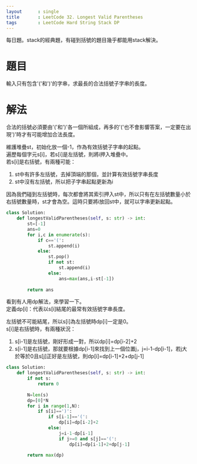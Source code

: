 ```yaml
--- 
layout      : single
title       : LeetCode 32. Longest Valid Parentheses
tags        : LeetCode Hard String Stack DP
---
```

每日題。stack的經典題，有碰到括號的題目幾乎都能用stack解決。

# 題目
輸入只有包含'('和')'的字串，求最長的合法括號子字串的長度。

# 解法
合法的括號必須要由'('和')'各一個所組成，再多的'('也不會影響答案，一定要在出現')'時才有可能增加合法長度。  

維護堆疊st，初始化放一個-1，作為有效括號子字串的起點。  
遍歷每個字元s[i]，若s[i]是左括號，則將i押入堆疊中。  
若s[i]是右括號，有兩種可能：  
1. st中有許多左括號，去掉頂端的那個，並計算有效括號字串長度  
2. st中沒有左括號，所以把子字串起點更新為i  

因為我們碰到左括號時，每次都會將其索引押入st中，所以只有在左括號數量小於右括號數量時，st才會為空。這時只要將i放回st中，就可以字串更新起點。

```python
class Solution:
    def longestValidParentheses(self, s: str) -> int:
        st=[-1]
        ans=0
        for i,c in enumerate(s):
            if c=='(':
                st.append(i)
            else:
                st.pop()
                if not st:
                    st.append(i)
                else:
                    ans=max(ans,i-st[-1])
                    
        return ans
```

看到有人用dp解法，來學習一下。  
定義dp[i]：代表以s[i]結尾的最常有效括號字串長度。  

左括號不可能結尾，所以s[i]為左括號時dp[i]一定是0。  
s[i]是右括號時，有兩種狀況：  
1. s[i-1]是左括號，剛好形成一對，所以dp[i]=dp[i-2]+2  
2. s[i-1]是右括號，那就要根據dp[i-1]來找到上一個位置j，j=i-1-dp[i-1]，若j大於等於0且s[j]正好是左括號，則dp[i]=dp[i-1]+2+dp[j-1]  

```python
class Solution:
    def longestValidParentheses(self, s: str) -> int:
        if not s:
            return 0
        
        N=len(s)
        dp=[0]*N
        for i in range(1,N):
            if s[i]==')':
                if s[i-1]=='(':
                    dp[i]=dp[i-2]+2
                else:
                    j=i-1-dp[i-1]
                    if j>=0 and s[j]=='(':
                        dp[i]=dp[i-1]+2+dp[j-1]
                        
        return max(dp)
```    
                